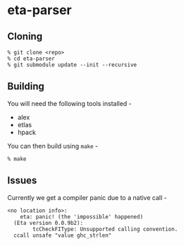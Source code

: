 # eta-parser

## Cloning

```
% git clone <repo>
% cd eta-parser
% git submodule update --init --recursive
```

## Building

You will need the following tools installed -

* alex
* etlas
* hpack

You can then build using `make` -

```
% make
```

## Issues

Currently we get a compiler panic due to a native call -

```
<no location info>:
    eta: panic! (the 'impossible' happened)
  (Eta version 0.0.9b2):
        tcCheckFIType: Unsupported calling convention.
  ccall unsafe "value ghc_strlen"
```
